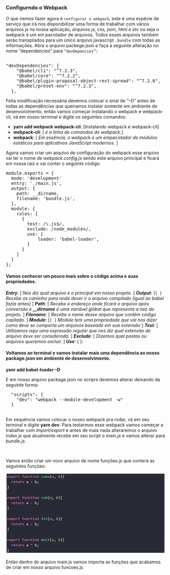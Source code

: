 ### Configurndo o Webpack
<p>O que iremos fazer agora é <code>configurar o webpack</code>, este é uma espécie de serviço que irá nos disponibilizar uma forma de trabalhar com vários arquivos js na nossa aplicação, arquivos <i><em>js, css, json, html e etc</em></i> ou seja o webpack é um em pacotador de arquivos. Todos esses arquivos também serão transpilados para um único arquivo javascript <code>.bundle</code> com todas as informações. Abra o arquivo packege.json e faça a seguinte alteração no nome “dependencies” para <code>“devDepencies”:</code> 
</p>

<pre><div>
"devDependencies": {
    "@babel/cli": "^7.2.3",
    "@babel/core": "^7.2.2",
    "@babel/plugin-proposal-object-rest-spread": "^7.2.0",
    "@babel/preset-env": "^7.2.3",
  },</div></pre>

<p>Feita modificação necessária devemos colocar o sinal de “–D” antes de todas as dependências que queiramos instalar somente em ambiente de desenvolvimento, então vamos começar instalando o webpack e webpack-cli, vá em nosso terminal e digite os seguintes comandos: 
</p>
<div>
 <ul>
 <li><b>yarn add webpack webpack-cli</b>: <label>[Instalando webpack e webpack-cli]</label></li>
 <li><b>webpack-cli</b>: <label>[ <i><em>é a linha de comandos do webpack.</em></i>]</label></li>
 <li><b>webpack</b>: <label>[ <i><em>Em essência, o webpack é um empacotador de módulos estáticos para aplicativos JavaScript modernos. </em></i>]</label></li>
 </ul>
</div>

<p>Agora vamos criar um arquivo de configuração do webpack esse arquivo vai ter o nome de <i><em>webpack.config.js</em></i> sendo este arquivo principal e ficará em nossa raiz e vai conter o seguinte código: 
</p>

<div><pre>
module.exports = {
  mode: 'development'
  entry: './main.js',
  output: {
    path: __dirname,
    filename: 'bundle.js',
  },
  module: {
    rules: [
      {
        test: /\.js$/,
        exclude: /node_modules/,
        use: {
            loader: 'babel-loader',
        }
      }
    ]
  }
};
</pre></div>

<div>
  <h4>Vamos conhecer um pouco mais sobre o código acima e suas propriedades.</h4>
  <p>
    <b><em>Entry</em></b>: [<em> Nos diz qual arquivo é o principal em nosso projeto. </em>]
    <b><em>Output</em></b>: [<code>{ }</code> <em>Recebe os caminho para onde dever ir o arquivo compilado (igual ao babel fazia antes) </em>]
    <b><em>Path</em></b>: [<em> Recebe o endereço onde ficará o arquivo após conversão e <b><em>__dirname</em></b> é uma variável global que representa a raiz do projeto. </em>]
    <b><em>Filename</em></b>: [ <em> Recebe o nome desse arquivo que contém código copilado. </em> ]
    <b><em>Module</em></b>: [<code>{ }</code> <em>Module tem uma propriedade que vai nos dizer como deve se comporta um arquivos baseado em sua extensão</em> ]
    <b><em>Test</em></b>: [ <em>Utilizamos aqui uma expressão regular que nos diz qual extensão de arquivo deve ser considerada. </em>]
    <b><em>Exclude</em></b>: [<em> Dizemos qual pastas ou arquivos queremos excluir. </em>]
    <b><em>Use</em></b>: { }:
  </p>
</div>

<div>
  <h4>Voltamos ao terminal e vamos instalar mais uma dependência ao nosso package.json em ambiente de desenvolvimento.</h4>

  <b>yanr add babel-loader  –D</b><br>

  <p>E em nosso arquivo package.json no scriprs devemos alterar deixando da seguinte forma:</p>
  
  <div><pre>
  "scripts": {
    "dev": "webpack --module-development -w"
  }
  </pre><div>

  <p>Em sequência vamos colocar o nosso webpack pra rodar, vá em seu terminal e digite <b>yarn dev</b>. Para testarmos esse webpack vamos começar a trabalhar com <em>import/export </em>e antes de mais nada alteraremos o arquivo <em>index.js</em> que atualmente recebe em seu script o <em>main.js</em> e vamos alterar para <em>bundle.js</em>.
  </p><br>

  <p>Vamos então criar um novo arquivo de nome funções.js que conterá as seguintes funções: </p>
  <img src="./assets/import-export-funcoes.PNG">

  <p>Então dentro do arquivo main.js vamos importa as funções que acabamos de criar em nosso arquivo funcoes.js</p>
</div>